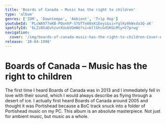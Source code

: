 ```yaml
---
title: 'Boards of Canada – Music has the right to children'
type: 'album'
genres: ['IDM', 'Downtempo', 'Ambient', 'Trip Hop']
youtubeId: 'PLcWA977eKB-PQonkP-S7UTTe60xK1Eeyi&si=YglKy0kWxda3Q-aK'
spotifyId: '6LZiNXaDvhzvnXUubVOmNU?si=bllGhcGdSKGLMtynV7prwg'
navigation:
  cover: '/img/boards-of-canada-music-has-the-right-to-children-Cover-Art.webp'
release: '20-04-1998'
---
```

<music-genre-list :genres="genres"></music-genre-list>

# Boards of Canada – Music has the right to children

The first time I heard Boards of Canada was in 2013 and I immediately fell in love with their sound, which I would always describe as flying through a desert of ice. I actually first heard Boards of Canada around 2005 and thought it was Portishead because a BoC track snuck into a folder of Portishead music on my PC. This album is an absolute masterpiece. Not just for ambient music, but music as a whole.


